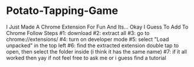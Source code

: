 # Potato-Tapping-Game
I Just Made A Chrome Extension For Fun And Its... Okay I Guess
To Add To Chrome Follow Steps
#1: download
#2: extract all
#3: go to chrome://extensions/
#4: turn on developer mode
#5: select "Load unpacked" in the top left
#6: find the extracted extension double tap to open, then select the folder inside (i think it has the same name) 
#7: if it all worked then yay if not feel free to ask me or i guess find a tutorial

